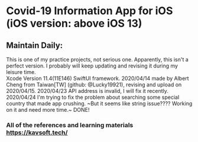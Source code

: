 # Covid-19 Information App for iOS (iOS version: above iOS 13)



## Maintain Daily:
This is one of my practice projects, not serious one. Apparently, this isn't a perfect version. I probably will keep updating and revising it during my leisure time.<br>
Xcode Version 11.4(11E146) SwiftUI framework.
2020/04/14 made by Albert Cheng from Taiwan[TW] (github: @Lucky19921), revising and upload on 2020/04/15.
2020/04/23 API address is invalid, I will fix it recently.
2020/04/24 I'm trying to fix the problem about searching some special country that made app crushing.
~But it seems like string issue???? Working on it and need more time.~ DONE!

### All of the references and learning materials https://kavsoft.tech/
